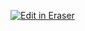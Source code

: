 <p><a target="_blank" href="https://app.eraser.io/workspace/D6coH2eseQNZLU0QOTIg" id="edit-in-eraser-github-link"><img alt="Edit in Eraser" src="https://firebasestorage.googleapis.com/v0/b/second-petal-295822.appspot.com/o/images%2Fgithub%2FOpen%20in%20Eraser.svg?alt=media&amp;token=968381c8-a7e7-472a-8ed6-4a6626da5501"></a></p>







<!--- Eraser file: https://app.eraser.io/workspace/D6coH2eseQNZLU0QOTIg --->